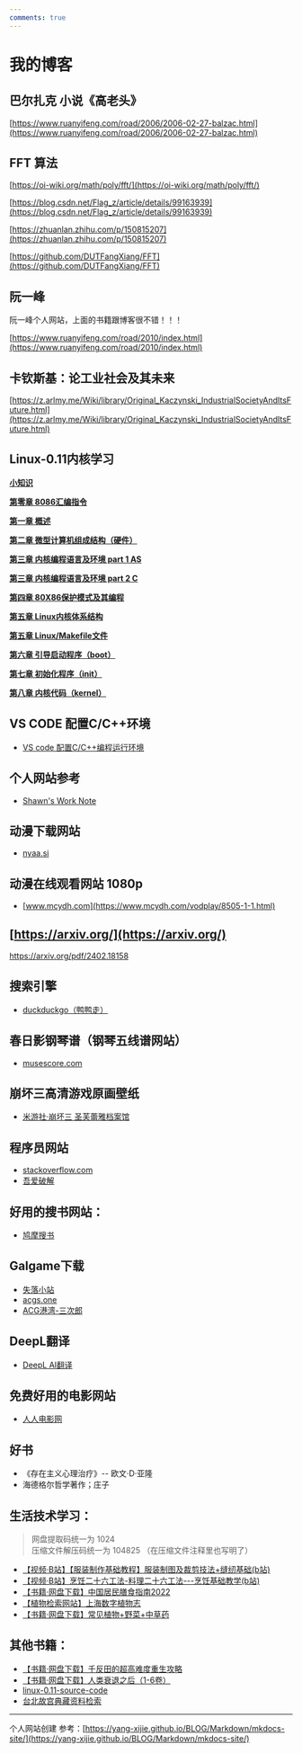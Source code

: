```yaml
---
comments: true
---
```


# 我的博客

## 巴尔扎克 小说《高老头》
[https://www.ruanyifeng.com/road/2006/2006-02-27-balzac.html](https://www.ruanyifeng.com/road/2006/2006-02-27-balzac.html)

## FFT 算法

[https://oi-wiki.org/math/poly/fft/](https://oi-wiki.org/math/poly/fft/)  

[https://blog.csdn.net/Flag_z/article/details/99163939](https://blog.csdn.net/Flag_z/article/details/99163939)   

[https://zhuanlan.zhihu.com/p/150815207](https://zhuanlan.zhihu.com/p/150815207)  

[https://github.com/DUTFangXiang/FFT](https://github.com/DUTFangXiang/FFT)

## 阮一峰

阮一峰个人网站，上面的书籍跟博客很不错！！！

[https://www.ruanyifeng.com/road/2010/index.html](https://www.ruanyifeng.com/road/2010/index.html)

## 卡钦斯基：论工业社会及其未来

[https://z.arlmy.me/Wiki/library/Original_Kaczynski_IndustrialSocietyAndItsFuture.html](https://z.arlmy.me/Wiki/library/Original_Kaczynski_IndustrialSocietyAndItsFuture.html)

## Linux-0.11内核学习

**[小知识](./linux011/tips.md)**

**[第零章 8086汇编指令](./linux011/8086asm.md)**

**[第一章 概述](./linux011/p1.md)**

**[第二章 微型计算机组成结构（硬件）](./linux011/p2.md)**

**[第三章 内核编程语言及环境 part 1 AS](./linux011/p3-as.md)**

**[第三章 内核编程语言及环境 part 2 C](./linux011/p3-c.md)**

**[第四章 80X86保护模式及其编程](./linux011/p4.md)**

**[第五章 Linux内核体系结构](./linux011/p5.md)**

**[第五章 Linux/Makefile文件](./linux011/p5-12.md)**

**[第六章 引导启动程序（boot）](./linux011/p6.md)**

**[第七章 初始化程序（init）](./linux011/p7.md)**

**[第八章 内核代码（kernel）](./linux011/p8.md)**

## VS CODE 配置C/C++环境

- [VS code 配置C/C++编程运行环境](https://blog.csdn.net/qq_42417071/article/details/137438374)

## 个人网站参考

- [Shawn's Work Note](https://shawn-nie.github.io/)

## 动漫下载网站
- [nyaa.si](https://nyaa.si/)

## 动漫在线观看网站 1080p
- [www.mcydh.com](https://www.mcydh.com/vodplay/8505-1-1.html)

## [https://arxiv.org/](https://arxiv.org/)

https://arxiv.org/pdf/2402.18158


## 搜索引擎

- [duckduckgo（鸭鸭走）](https://duckduckgo.com/)

## 春日影钢琴谱（钢琴五线谱网站）
- [musescore.com](https://musescore.com/user/79422529/scores/14696314)

## 崩坏三高清游戏原画壁纸
- [米游社·崩坏三 圣芙蕾雅档案馆](https://bbs.mihoyo.com/bh3/wiki/channel/map/24/37?bbs_presentation_style=no_header)  
## 程序员网站
- [stackoverflow.com](https://stackoverflow.com/)
- [吾爱破解](https://www.52pojie.cn/)
## 好用的搜书网站：
- [鸠摩搜书](https://www.jiumodiary.com/)
## Galgame下载
- [失落小站](https://www.shinnku.com/)  
- [acgs.one](https://acgs.one/game/8.html#comments) 
- [ACG港湾-三次郎](https://www.acggw.club/) 
## DeepL翻译
- [DeepL AI翻译](https://www.deepl.com/zh/translator/l/en/zh)
## 免费好用的电影网站
- [人人电影网](https://www.rrdynb.com/index.html)

## 好书


- 《存在主义心理治疗》-- 欧文·D·亚隆
- 海德格尔哲学著作；庄子



## 生活技术学习：
> 网盘提取码统一为 1024  
> 压缩文件解压码统一为 104825  （在压缩文件注释里也写明了）


- [【视频·B站】【服装制作基础教程】服装制图及裁剪技法+缝纫基础(b站)](https://www.bilibili.com/video/BV1jx411n7L9/?spm_id_from=333.999.0.0&vd_source=bf570b42226af32f99e67166edb383b5)  
- [【视频·B站】烹饪二十六工法-料理二十六工法---烹饪基础教学(b站)](https://www.bilibili.com/video/BV1UW411k734/?spm_id_from=333.999.0.0&vd_source=bf570b42226af32f99e67166edb383b5) 
- [【书籍·网盘下载】中国居民膳食指南2022](https://pan.baidu.com/s/1X8CHn_bG8OVSPVLm3yyaDA?pwd=1024)
- [【植物检索网站】上海数字植物志](https://shflora.ibiodiversity.net/pages/taxon.html)
- [【书籍·网盘下载】常见植物+野菜+中草药](https://pan.baidu.com/s/19z56w5ZU2m93hFagtNY5Gw?pwd=1024)

## 其他书籍：
- [【书籍·网盘下载】千反田的超高难度重生攻略](https://pan.baidu.com/s/14C0z6Nnx2u-zOrQ0ThVWzQ?pwd=1024) 
- [【书籍·网盘下载】人类衰退之后（1-6卷）](https://pan.baidu.com/s/1YiyQm_iV8J96TAA6i9CDfg?pwd=1024)
- [linux-0.11-source-code](https://github.com/chen-xinglong/Linux-0.11-soucecode)
- [台北故宫典藏资料检索](https://digitalarchive.npm.gov.tw/)


---

个人网站创建 参考：[https://yang-xijie.github.io/BLOG/Markdown/mkdocs-site/](https://yang-xijie.github.io/BLOG/Markdown/mkdocs-site/)  
